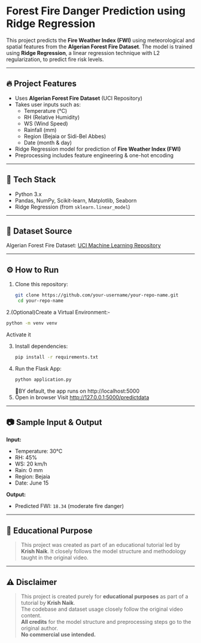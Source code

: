 # Forest Fire Danger Prediction using Ridge Regression

This project predicts the **Fire Weather Index (FWI)** using meteorological and spatial features from the **Algerian Forest Fire Dataset**. The model is trained using **Ridge Regression**, a linear regression technique with L2 regularization, to predict fire risk levels.

---

## 🔥 Project Features

- Uses **Algerian Forest Fire Dataset** (UCI Repository)
- Takes user inputs such as:
  - Temperature (°C)
  - RH (Relative Humidity)
  - WS (Wind Speed)
  - Rainfall (mm)
  - Region (Bejaia or Sidi-Bel Abbes)
  - Date (month & day)
- Ridge Regression model for prediction of **Fire Weather Index (FWI)**
- Preprocessing includes feature engineering & one-hot encoding

---

## 🧠 Tech Stack

- Python 3.x
- Pandas, NumPy, Scikit-learn, Matplotlib, Seaborn
- Ridge Regression (from `sklearn.linear_model`)

---

## 📁 Dataset Source

Algerian Forest Fire Dataset: [UCI Machine Learning Repository](https://archive.ics.uci.edu/ml/datasets/Algerian+Forest+Fires+Dataset+)

---

## ⚙️ How to Run

1. Clone this repository:
   ```bash
   git clone https://github.com/your-username/your-repo-name.git
    cd your-repo-name
   ```
2.(Optional)Create a Virtual Environment:-
  ```bash
  python -m venv venv
  ```
  Activate it
   
3. Install dependencies:  
   ```bash
   pip install -r requirements.txt
   ```
4. Run the Flask App:  
   ```bash
   python application.py
   ```
   🛜BY default, the app runs on
   http://localhost:5000
5. Open in browser
  Visit http://127.0.0.1:5000/predictdata
---

## 📷 Sample Input & Output

**Input:**
- Temperature: 30°C
- RH: 45%
- WS: 20 km/h
- Rain: 0 mm
- Region: Bejaia
- Date: June 15

**Output:**
- Predicted FWI: `18.34` (moderate fire danger)

---

## 📌 Educational Purpose

> This project was created as part of an educational tutorial led by **Krish Naik**. It closely follows the model structure and methodology taught in the original video.

---

## ⚠️ Disclaimer

> This project is created purely for **educational purposes** as part of a tutorial by **Krish Naik**.  
> The codebase and dataset usage closely follow the original video content.  
> **All credits** for the model structure and preprocessing steps go to the original author.  
> **No commercial use intended.**
